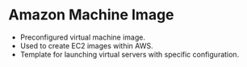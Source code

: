 # Amazon Machine Image

- Preconfigured virtual machine image.
- Used to create EC2 images within AWS.
- Template for launching virtual servers with specific configuration.